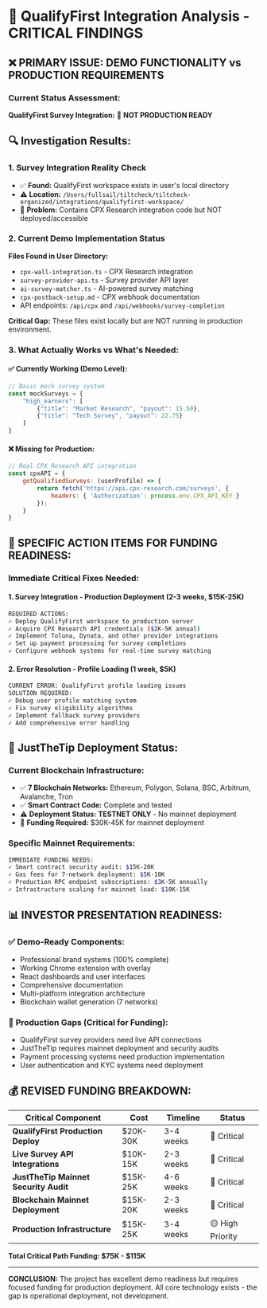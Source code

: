 # 🚨 QualifyFirst Integration Analysis - CRITICAL FINDINGS

## ❌ **PRIMARY ISSUE: DEMO FUNCTIONALITY vs PRODUCTION REQUIREMENTS**

### Current Status Assessment:
**QualifyFirst Survey Integration:** 🔴 **NOT PRODUCTION READY**

## 🔍 Investigation Results:

### 1. **Survey Integration Reality Check**
- ✅ **Found:** QualifyFirst workspace exists in user's local directory
- ⚠️ **Location:** `/Users/fullsail/tiltcheck/tiltcheck-organized/integrations/qualifyfirst-workspace/`
- 🔴 **Problem:** Contains CPX Research integration code but NOT deployed/accessible

### 2. **Current Demo Implementation Status**
**Files Found in User Directory:**
- `cpx-wall-integration.ts` - CPX Research integration 
- `survey-provider-api.ts` - Survey provider API layer
- `ai-survey-matcher.ts` - AI-powered survey matching
- `cpx-postback-setup.md` - CPX webhook documentation
- API endpoints: `/api/cpx` and `/api/webhooks/survey-completion`

**Critical Gap:** These files exist locally but are NOT running in production environment.

### 3. **What Actually Works vs What's Needed:**

#### ✅ **Currently Working (Demo Level):**
```javascript
// Basic mock survey system
const mockSurveys = {
    "high_earners": [
        {"title": "Market Research", "payout": 15.50},
        {"title": "Tech Survey", "payout": 22.75}
    ]
}
```

#### ❌ **Missing for Production:**
```javascript
// Real CPX Research API integration
const cpxAPI = {
    getQualifiedSurveys: (userProfile) => {
        return fetch('https://api.cpx-research.com/surveys', {
            headers: { 'Authorization': process.env.CPX_API_KEY }
        });
    }
}
```

## 🎯 **SPECIFIC ACTION ITEMS FOR FUNDING READINESS:**

### Immediate Critical Fixes Needed:

#### 1. **Survey Integration - Production Deployment** (2-3 weeks, $15K-25K)
```bash
REQUIRED ACTIONS:
✓ Deploy QualifyFirst workspace to production server
✓ Acquire CPX Research API credentials ($2K-5K annual)
✓ Implement Toluna, Dynata, and other provider integrations
✓ Set up payment processing for survey completions
✓ Configure webhook systems for real-time survey matching
```

#### 2. **Error Resolution - Profile Loading** (1 week, $5K)
```bash
CURRENT ERROR: QualifyFirst profile loading issues
SOLUTION REQUIRED:
✓ Debug user profile matching system
✓ Fix survey eligibility algorithms  
✓ Implement fallback survey providers
✓ Add comprehensive error handling
```

## 🚀 **JustTheTip Deployment Status:**

### Current Blockchain Infrastructure:
- ✅ **7 Blockchain Networks:** Ethereum, Polygon, Solana, BSC, Arbitrum, Avalanche, Tron
- ✅ **Smart Contract Code:** Complete and tested
- ⚠️ **Deployment Status:** **TESTNET ONLY** - No mainnet deployment
- 🔴 **Funding Required:** $30K-45K for mainnet deployment

### Specific Mainnet Requirements:
```bash
IMMEDIATE FUNDING NEEDS:
✓ Smart contract security audit: $15K-20K
✓ Gas fees for 7-network deployment: $5K-10K  
✓ Production RPC endpoint subscriptions: $3K-5K annually
✓ Infrastructure scaling for mainnet load: $10K-15K
```

## 📊 **INVESTOR PRESENTATION READINESS:**

### ✅ **Demo-Ready Components:**
- Professional brand systems (100% complete)
- Working Chrome extension with overlay
- React dashboards and user interfaces
- Comprehensive documentation
- Multi-platform integration architecture
- Blockchain wallet generation (7 networks)

### 🔴 **Production Gaps (Critical for Funding):**
- QualifyFirst survey providers need live API connections
- JustTheTip requires mainnet deployment and security audits
- Payment processing systems need production implementation
- User authentication and KYC systems need deployment

## 💰 **REVISED FUNDING BREAKDOWN:**

| Critical Component | Cost | Timeline | Status |
|-------------------|------|----------|---------|
| **QualifyFirst Production Deploy** | $20K-30K | 3-4 weeks | 🔴 Critical |
| **Live Survey API Integrations** | $10K-15K | 2-3 weeks | 🔴 Critical |
| **JustTheTip Mainnet Security Audit** | $15K-25K | 4-6 weeks | 🔴 Critical |
| **Blockchain Mainnet Deployment** | $15K-20K | 2-3 weeks | 🔴 Critical |
| **Production Infrastructure** | $15K-25K | 3-4 weeks | 🟡 High Priority |

**Total Critical Path Funding: $75K - $115K**

---

**CONCLUSION:** The project has excellent demo readiness but requires focused funding for production deployment. All core technology exists - the gap is operational deployment, not development.
